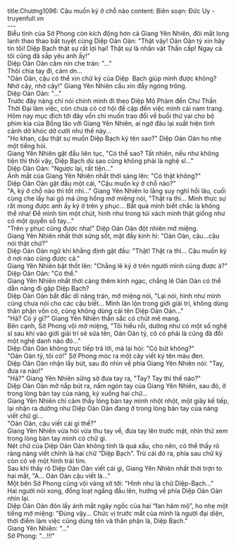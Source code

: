 title:Chương1096: Cậu muốn ký ở chỗ nào
content:
Biên soạn: Đức Uy - truyenfull.vn<br>---<br>Biểu tình của Sở Phong còn kích động hơn cả Giang Yên Nhiên, đôi mắt long lanh thao thao bất tuyệt cùng Diệp Oản Oản: "Thật vậy! Oản Oản tỷ xin hãy tin tôi! Diệp Bạch thật sự rất lợi hại! Thật sự là nhân vật Thần cấp! Ngay cả tôi cũng đã sắp yêu anh ấy!"<br>Diệp Oản Oản câm nín che trán: "..."<br>Thôi chia tay đi, cảm ơn...<br>"Oản Oản, cậu có thể xin chữ ký của Diệp  Bạch giúp mình được không? Nhờ cậy, nhờ cậy!" Giang Yên Nhiên cầu xin đầy ngóng trông.<br>Diệp Oản Oản: "..."<br>Trước đây nàng chỉ nói chính mình đi theo Diệp Mộ Phàm đến Chư Thần Thời Đại làm việc, còn chưa có cơ hội đề cập đến việc mình cải nam trang. Hôm nay mục đích tới đây vốn chỉ muốn trao đổi về buổi thử vai cho bộ phim kia của Bồng lão với Giang Yên Nhiên, ai ngờ đâu lại xuất hiện tình cảnh dở khóc dở cười như thế này…<br>"Ho khan, cậu thật sự muốn Diệp Bạch ký tên sao?" Diệp Oản Oản ho nhẹ một tiếng hỏi.<br>Giang Yên Nhiên gật đầu liên tục, "Có thể sao? Tất nhiên, nếu như không tiện thì thôi vậy, Diệp Bạch dù sao cũng không phải là nghệ sĩ..."<br>Diệp Oản Oản: "Ngược lại, rất tiện..."<br>Ánh mắt của Giang Yên Nhiên nhất thời sáng lên: "Có thật không?"<br>Diệp Oản Oản gật đầu một cái, "Cậu muốn ký ở chỗ nào?"<br>"A, ký ở chỗ nào thì tốt nhỉ..." Giang Yên Nhiên lo lắng suy nghĩ hồi lâu, cuối cùng che lấy hai gò má ửng hồng mở miệng nói, "Thật ra thì... Mình thực sự rất mong được anh ấy ký ở trên y phục... Bất quá mình biết chắc là không thể nha! Để mình tìm một chút, hình như trong túi xách mình thật giống như có một quyển sổ tay..."<br>"Trên y phục cũng được nha!" Diệp Oản Oản đột nhiên mở miệng.<br>Giang Yên Nhiên nhất thời sửng sốt, mặt đầy kinh hỉ: "Oản Oản, cậu...cậu nói thật chứ?"<br>Diệp Oản Oản ngữ khí khẳng định gật đầu: "Thật! Thật ra thì... Cậu muốn ký ở nơi nào cũng được cả."<br>Giang Yên Nhiên bật thốt lên: "Chẳng lẽ ký ở trên người mình cũng được à?"<br>Diệp Oản Oản: "Có thể."<br>Giang Yên Nhiên nhất thời càng thêm kinh ngạc, chẳng lẽ Oản Oản có thể dẫn nàng đi gặp Diệp Bạch?<br>Diệp Oản Oản bất đắc dĩ nâng trán, mở miệng nói, "Lại nói, hình như mình cũng chưa nói cho các cậu biết... Mình lăn lộn trong giới giải trí, không dùng thân phận vốn có, cũng không dùng cái tên Diệp Oản Oản..."<br>"Hả? Có ý gì?" Giang Yên Nhiên thần sắc có chút mê mang.<br>Bên cạnh, Sở Phong vội mở miệng, "Tôi hiểu rồi, dường như có một số nghệ sĩ sau khi vào giới giải trí sẽ sửa tên, Oản Oản tỷ, cô có phải là cũng đã đổi một nghệ danh nào đó..."<br>Diệp Oản Oản không trực tiếp trả lời, mà lại hỏi: "Có bút không?"<br>"Oản Oản tỷ, tôi có!" Sở Phong móc ra một cây viết ký tên màu đen.<br>Diệp Oản Oản nhận lấy bút, sau đó nhìn về phía Giang Yên Nhiên nói: "Tay, đưa ra nào!"<br>"Hả?" Giang Yên Nhiên sững sờ đưa tay ra, "Tay? Tay thì thế nào?"<br>Diệp Oản Oản mở nắp bút ra, nắm ngón tay của Giang Yên Nhiên, sau đó, ở trong lòng bàn tay của nàng, ký xuống hai chữ...<br>Giang Yên Nhiên chỉ cảm thấy lòng bàn tay mình nhột nhột, một giây kế tiếp, lại nhận ra dường như Diệp Oản Oản đang ở trong lòng bàn tay của nàng viết chữ gì…<br>"Oản Oản, cậu viết cái gì thế?"<br>Giang Yên Nhiên vừa hỏi vừa thu tay về, đưa tay lên trước mặt, nhìn thử xem trong lòng bàn tay mình có chữ gì.<br>Nét chữ của Diệp Oản Oản không tính là quá xấu, cho nên, có thể thấy rõ ràng nàng viết chính là hai chữ “Diệp Bạch”. Trừ cái đó ra, phía sau chữ ký còn có vẽ một hình trái tim.<br>Sau khi thấy rõ Diệp Oản Oản viết cái gì, Giang Yên Nhiên nhất thời trợn to hai mắt, "A... Oản Oản cậu viết là..."<br>Một bên Sở Phong cũng vội vàng xít tới: "Hình như là chữ Diệp-Bạch..."<br>Hai người nói xong, đồng loạt ngẩng đầu lên, hướng về phía Diệp Oản Oản nhìn lại.<br>Diệp Oản Oản đón lấy ánh mắt ngây ngốc của hai “fan hâm mộ”, ho nhẹ một tiếng mở miệng: "Đúng vậy... Chức vị trước mắt của mình là người đại diện, thời điểm làm việc cũng dùng tên và thân phận là, Diệp Bạch."<br>Giang Yên Nhiên: "..."<br>Sở Phong: "...!!!"